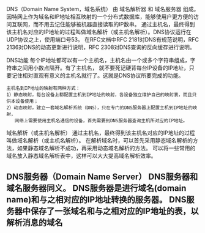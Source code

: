 DNS（Domain Name System，域名系统）
    由 域名解析器 和 域名服务器 组成。
    因特网上作为域名和IP地址相互映射的一个分布式数据库，能够使用户更方便的访问互联网，而不用去记住能够被机器直接读取的IP数串。
    通过主机名，最终得到该主机名对应的IP地址的过程叫做域名解析（或主机名解析）。DNS协议运行在UDP协议之上，使用端口号53。
    在RFC文档中RFC 2181对DNS有规范说明，RFC 2136对DNS的动态更新进行说明，RFC 2308对DNS查询的反向缓存进行说明。

DNS功能
    每个IP地址都可以有一个主机名，主机名由一个或多个字符串组成，字符串之间用小数点隔开。有了主机名，
    就不要死记硬背每台IP设备的IP地址，只要记住相对直观有意义的主机名就行了。这就是DNS协议所要完成的功能。
    
    主机名到IP地址的映射有两种方式：
    1）静态映射，每台设备上都配置主机到IP地址的映射，各设备独立维护自己的映射表，而且只供本设备使用；
    2）动态映射，建立一套域名解析系统（DNS），只在专门的DNS服务器上配置主机到IP地址的映射，
       网络上需要使用主机名通信的设备，首先需要到DNS服务器查询主机所对应的IP地址。

域名解析（或主机名解析）
    通过主机名，最终得到该主机名对应的IP地址的过程叫做域名解析（或主机名解析）。
    在解析域名时，可以首先采用静态域名解析的方法，如果静态域名解析不成功，再采用动态域名解析的方法。
    可以将一些常用的域名放入静态域名解析表中，这样可以大大提高域名解析效率。

DNS服务器（Domain Name Server）
    DNS服务器和域名服务器同义。
    DNS服务器是进行域名(domain name)和与之相对应的IP地址转换的服务器。
    DNS服务器中保存了一张域名和与之相对应的IP地址的表，以解析消息的域名
------

